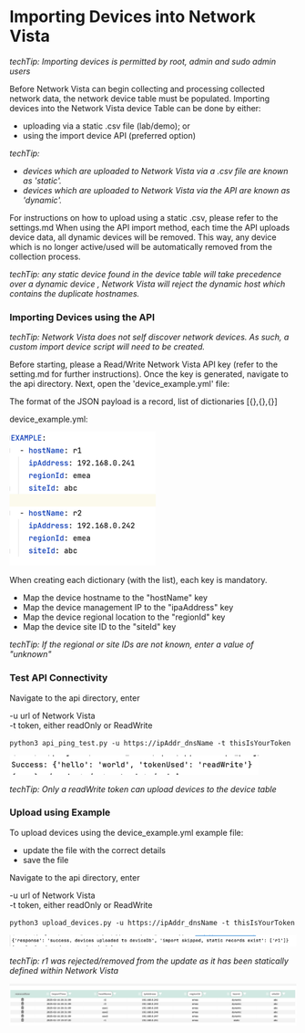 # Importing Devices into Network Vista

<i>techTip: Importing devices is permitted by root, admin and sudo admin users</i>

Before Network Vista can begin collecting and processing collected network data, the 
network device table must be populated. 
Importing devices into the Network Vista device Table can be done by either:

* uploading via a static .csv file (lab/demo); or 
* using the import device API (preferred option)

<i>techTip:
* devices which are uploaded to Network Vista via a .csv file are known as 'static'.
* devices which are uploaded to Network Vista via the API are known as 'dynamic'.
</i>

For instructions on how to upload using a static .csv, please refer to the settings.md
When using the API import method, each time the API uploads device data, all
dynamic devices will be removed. This way, any device which is no longer active/used will be automatically removed from the collection process.

<i>techTip: any static device found in the device table will take precedence over a dynamic device 
, Network Vista will reject the dynamic host which contains the duplicate hostnames. 
</i>
### Importing Devices using the API

<i>techTip: Network Vista does not self discover network devices. As such, a custom import device script will need to be created.</i>

Before starting, please a Read/Write Network Vista API key (refer to the setting.md for further instructions). Once the key is 
generated, navigate to the api directory. Next, open the 'device_example.yml' file:

The format of the JSON payload is a record, list of dictionaries [{},{},{}]

device_example.yml:

![img.png](imgs/img.png)

When creating each dictionary (with the list), each key is mandatory. 

* Map the device hostname to the "hostName" key
* Map the device management IP to the "ipaAddress" key
* Map the device regional location to the "regionId" key
* Map the device site ID to the "siteId" key

<i>techTip: If the regional or site IDs are not known, enter a value of "unknown"
</i>
### Test API Connectivity

Navigate to the api directory, enter

-u url of Network Vista<br>
-t token, either readOnly or ReadWrite

```
python3 api_ping_test.py -u https://ipAddr_dnsName -t thisIsYourToken
```

![img_1.png](imgs/img_1.png)

<i>techTip: Only a readWrite token can upload devices to the device table</i> 
<br>

### Upload using Example

To upload devices using the device_example.yml example file:

* update the file with the correct details
* save the file

Navigate to the api directory, enter

-u url of Network Vista<br>
-t token, either readOnly or ReadWrite

```
python3 upload_devices.py -u https://ipAddr_dnsName -t thisIsYourToken
```

![img_2.png](imgs/img_2.png)

<i>techTip: r1 was rejected/removed from the update as it has been statically defined within Network Vista
</i>

![img_3.png](imgs/img_3.png)









